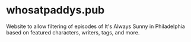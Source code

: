 # whosatpaddys.pub

Website to allow filtering of episodes of It's Always Sunny in Philadelphia
based on featured characters, writers, tags, and more.
